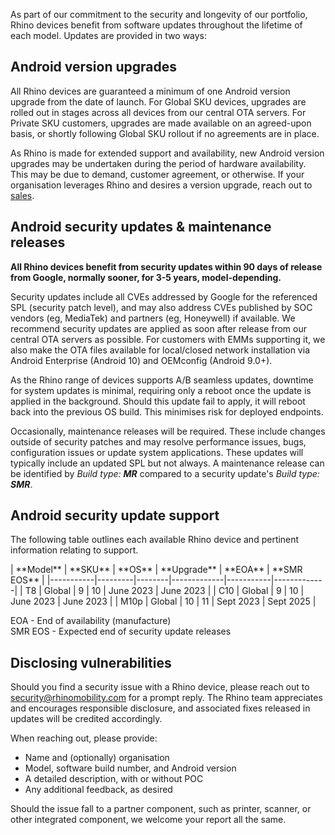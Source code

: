 As part of our commitment to the security and longevity of our portfolio, Rhino devices benefit from software updates throughout the lifetime of each model. Updates are provided in two ways:

## Android version upgrades

All Rhino devices are guaranteed a minimum of one Android version upgrade from the date of launch. For Global SKU devices, upgrades are rolled out in stages across all devices from our central OTA servers. For Private SKU customers, upgrades are made available on an agreed-upon basis, or shortly following Global SKU rollout if no agreements are in place.

As Rhino is made for extended support and availability, new Android version upgrades may be undertaken during the period of hardware availability. This may be due to demand, customer agreement, or otherwise. If your organisation leverages Rhino and desires a version upgrade, reach out to [sales](mailto:sales@socialmobile.com).

## Android security updates & maintenance releases

**All Rhino devices benefit from security updates within 90 days of release from Google, normally sooner, for 3-5 years, model-depending.**

Security updates include all CVEs addressed by Google for the referenced SPL (security patch level), and may also address CVEs published by SOC vendors (eg, MediaTek) and partners (eg, Honeywell) if available. We recommend security updates are applied as soon after release from our central OTA servers as possible. For customers with EMMs supporting it, we also make the OTA files available for local/closed network installation via Android Enterprise (Android 10) and OEMconfig (Android 9.0+).

As the Rhino range of devices supports A/B seamless updates, downtime for system updates is minimal, requiring only a reboot once the update is applied in the background. Should this update fail to apply, it will reboot back into the previous OS build. This minimises risk for deployed endpoints.

Occasionally, maintenance releases will be required. These include changes outside of security patches and may resolve performance issues, bugs, configuration issues or update system applications. These updates will typically include an updated SPL but not always. A maintenance release can be identified by _Build type: **MR**_ compared to a security update's _Build type: **SMR**_.

## Android security update support

The following table outlines each available Rhino device and pertinent information relating to support.
<div id="support_table" markdown="1">
| **Model** | **SKU** | **OS** | **Upgrade** | **EOA**   | **SMR EOS** |
|-----------|---------|--------|-------------|-----------|-------------|
| T8        | Global  | 9      | 10          | June 2023 | June 2023   |
| C10       | Global  | 9      | 10          | June 2023 | June 2023   |
| M10p      | Global  | 10     | 11          | Sept 2023 | Sept 2025   |

EOA - End of availability (manufacture)  
SMR EOS - Expected end of security update releases  
</div>

## Disclosing vulnerabilities

Should you find a security issue with a Rhino device, please reach out to [security@rhinomobility.com](security@rhinomobility.com) for a prompt reply. The Rhino team appreciates and encourages responsible disclosure, and associated fixes released in updates will be credited accordingly.

When reaching out, please provide:
- Name and (optionally) organisation
- Model, software build number, and Android version
- A detailed description, with or without POC
- Any additional feedback, as desired

Should the issue fall to a partner component, such as printer, scanner, or other integrated component, we welcome your report all the same.
